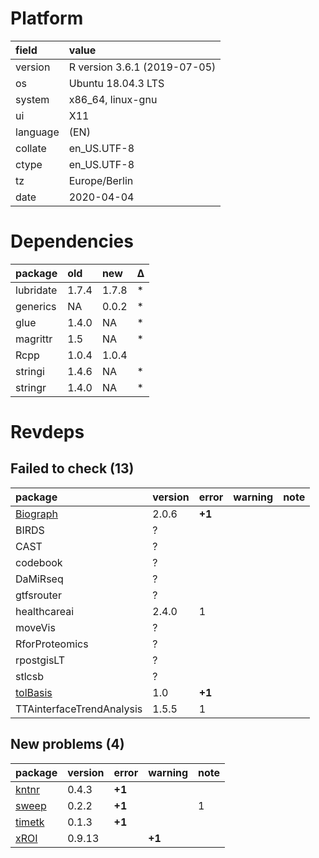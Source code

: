 # Platform

|field    |value                        |
|:--------|:----------------------------|
|version  |R version 3.6.1 (2019-07-05) |
|os       |Ubuntu 18.04.3 LTS           |
|system   |x86_64, linux-gnu            |
|ui       |X11                          |
|language |(EN)                         |
|collate  |en_US.UTF-8                  |
|ctype    |en_US.UTF-8                  |
|tz       |Europe/Berlin                |
|date     |2020-04-04                   |

# Dependencies

|package   |old   |new   |Δ  |
|:---------|:-----|:-----|:--|
|lubridate |1.7.4 |1.7.8 |*  |
|generics  |NA    |0.0.2 |*  |
|glue      |1.4.0 |NA    |*  |
|magrittr  |1.5   |NA    |*  |
|Rcpp      |1.0.4 |1.0.4 |   |
|stringi   |1.4.6 |NA    |*  |
|stringr   |1.4.0 |NA    |*  |

# Revdeps

## Failed to check (13)

|package                          |version |error  |warning |note |
|:--------------------------------|:-------|:------|:-------|:----|
|[Biograph](failures.md#biograph) |2.0.6   |__+1__ |        |     |
|BIRDS                            |?       |       |        |     |
|CAST                             |?       |       |        |     |
|codebook                         |?       |       |        |     |
|DaMiRseq                         |?       |       |        |     |
|gtfsrouter                       |?       |       |        |     |
|healthcareai                     |2.4.0   |1      |        |     |
|moveVis                          |?       |       |        |     |
|RforProteomics                   |?       |       |        |     |
|rpostgisLT                       |?       |       |        |     |
|stlcsb                           |?       |       |        |     |
|[tolBasis](failures.md#tolbasis) |1.0     |__+1__ |        |     |
|TTAinterfaceTrendAnalysis        |1.5.5   |1      |        |     |

## New problems (4)

|package                      |version |error  |warning |note |
|:----------------------------|:-------|:------|:-------|:----|
|[kntnr](problems.md#kntnr)   |0.4.3   |__+1__ |        |     |
|[sweep](problems.md#sweep)   |0.2.2   |__+1__ |        |1    |
|[timetk](problems.md#timetk) |0.1.3   |__+1__ |        |     |
|[xROI](problems.md#xroi)     |0.9.13  |       |__+1__  |     |

